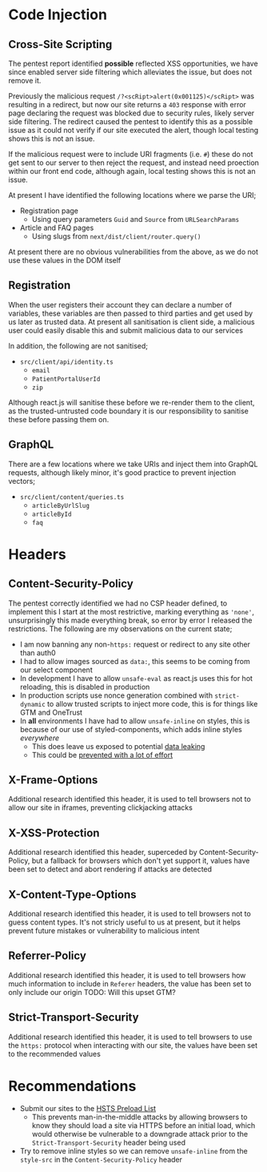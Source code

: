# Code Injection

## Cross-Site Scripting

The pentest report identified __possible__ reflected XSS opportunities, we have since enabled server side filtering which alleviates the issue, but does not remove it.

Previously the malicious request `/?<scRipt>alert(0x001125)</scRipt>` was resulting in a redirect, but now our site returns a `403` response with error page declaring the request was blocked due to security rules, likely server side filtering. The redirect caused the pentest to identify this as a possible issue as it could not verify if our site executed the alert, though local testing shows this is not an issue.

If the malicious request were to include URI fragments (i.e. `#`) these do not get sent to our server to then reject the request, and instead need proection within our front end code, although again, local testing shows this is not an issue.

At present I have identified the following locations where we parse the URI;
- Registration page
  - Using query parameters `Guid` and `Source` from `URLSearchParams`
- Article and FAQ pages
  - Using slugs from `next/dist/client/router.query()`

At present there are no obvious vulnerabilities from the above, as we do not use these values in the DOM itself

## Registration

When the user registers their account they can declare a number of variables, these variables are then passed to third parties and get used by us later as trusted data. At present all sanitisation is client side, a malicious user could easily disable this and submit malicious data to our services

In addition, the following are not sanitised;
- `src/client/api/identity.ts`
  - `email` 
  - `PatientPortalUserId` 
  - `zip`

Although react.js will sanitise these before we re-render them to the client, as the trusted-untrusted code boundary it is our responsibility to sanitise these before passing them on.

## GraphQL 

There are a few locations where we take URIs and inject them into GraphQL requests, although likely minor, it's good practice to prevent injection vectors;
- `src/client/content/queries.ts`
  - `articleByUrlSlug`
  - `articleById`
  - `faq`

# Headers

## Content-Security-Policy

The pentest correctly identified we had no CSP header defined, to implement this I start at the most restrictive, marking everything as `'none'`, unsurprisingly this made everything break, so error by error I released the restrictions. The following are my observations on the current state;
- I am now banning any non-`https:` request or redirect to any site other than auth0
- I had to allow images sourced as `data:`, this seems to be coming from our select component 
- In development I have to allow `unsafe-eval` as react.js uses this for hot reloading, this is disabled in production
- In production scripts use nonce generation combined with `strict-dynamic` to allow trusted scripts to inject more code, this is for things like GTM and OneTrust
- In **all** environments I have had to allow `unsafe-inline` on styles, this is because of our use of styled-components, which adds inline styles *everywhere*
  - This does leave us exposed to potential [data leaking](https://www.netsparker.com/blog/web-security/private-data-stolen-exploiting-css-injection/)
  - This could be [prevented with a lot of effort](https://reesmorris.co.uk/blog/implementing-proper-csp-nextjs-styled-components)


## X-Frame-Options

Additional research identified this header, it is used to tell browsers not to allow our site in iframes, preventing clickjacking attacks

## X-XSS-Protection

Additional research identified this header, superceded by Content-Security-Policy, but a fallback for browsers which don't yet support it, values have been set to detect and abort rendering if attacks are detected

## X-Content-Type-Options

Additional research identified this header, it is used to tell browsers not to guess content types. It's not stricly useful to us at present, but it helps prevent future mistakes or vulnerability to malicious intent

## Referrer-Policy

Additional research identified this header, it is used to tell browsers how much information to include in `Referer` headers, the value has been set to only include our origin TODO: Will this upset GTM?

## Strict-Transport-Security

Additional research identified this header, it is used to tell browsers to use the `https:` protocol when interacting with our site, the values have been set to the recommended values

# Recommendations

- Submit our sites to the [HSTS Preload List](https://hstspreload.org/)
  - This prevents man-in-the-middle attacks by allowing browsers to know they should load a site via HTTPS before an initial load, which would otherwise be vulnerable to a downgrade attack prior to the `Strict-Transport-Security` header being used
- Try to remove inline styles so we can remove `unsafe-inline` from the `style-src` in the `Content-Security-Policy` header
